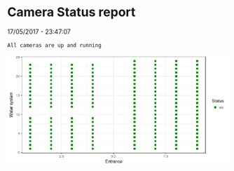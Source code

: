 Camera Status report
================
17/05/2017 - 23:47:07

    All cameras are up and running

![](camreport_files/figure-markdown_github/unnamed-chunk-2-1.png)
